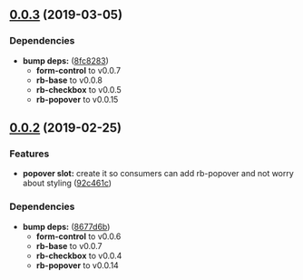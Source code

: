 ## [0.0.3](https://github.com/rapid-build-ui/rb-checkboxes/compare/v0.0.2...v0.0.3) (2019-03-05)


### Dependencies

* **bump deps:** ([8fc8283](https://github.com/rapid-build-ui/rb-checkboxes/commit/8fc8283))
	* **form-control** to v0.0.7
	* **rb-base** to v0.0.8
	* **rb-checkbox** to v0.0.5
	* **rb-popover** to v0.0.15



## [0.0.2](https://github.com/rapid-build-ui/rb-checkboxes/compare/v0.0.1...v0.0.2) (2019-02-25)


### Features

* **popover slot:** create it so consumers can add rb-popover and not worry about styling ([92c461c](https://github.com/rapid-build-ui/rb-checkboxes/commit/92c461c))


### Dependencies

* **bump deps:** ([8677d6b](https://github.com/rapid-build-ui/rb-checkboxes/commit/8677d6b))
	* **form-control** to v0.0.6
	* **rb-base** to v0.0.7
	* **rb-checkbox** to v0.0.4
	* **rb-popover** to v0.0.14



